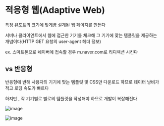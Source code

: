 # 적응형 웹(Adaptive Web)

특정 뷰포트의 크기에 맞게끔 설계된 웹 페이지를 만든다

서버나 클라이언트에서 웹에 접근한 기기를 체크해 그 기기에 맞는 템플릿을 제공하는 개념이다(HTTP GET 요청의 user-agent 헤더 정보)

ex. 스마트폰으로 네이버에 접속할 경우 m.naver.com로 리디렉션 시킨다


## vs 반응형

반응형에 반해 사용자의 기기에 맞는 템플릿 및 CSS만 다운로드 하므로 데이터 낭비가 적고 로딩 속도가 빠르다

하지만 , 각 기기별로 별로의 템플릿을 작성해야 하므로 개발이 복잡해진다

![image](https://user-images.githubusercontent.com/82823150/202624682-bec59cd2-0484-4365-926d-69b527377811.png)

![image](https://user-images.githubusercontent.com/82823150/202625106-08d35ad8-566e-4ffd-8e20-09160a5faee5.png)
